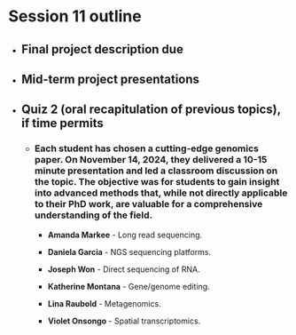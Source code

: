 # Session 11 outline

* ## Final project description due
* ## Mid-term project presentations
* ## Quiz 2 (oral recapitulation of previous topics), if time permits

   * ### Each student has chosen a cutting-edge genomics paper. On November 14, 2024, they delivered a 10-15 minute presentation and led a classroom discussion on the topic. The objective was for students to gain insight into advanced methods that, while not directly applicable to their PhD work, are valuable for a comprehensive understanding of the field. 

       * **Amanda Markee** - Long read sequencing.
    
       * **Daniela Garcia** - NGS sequencing platforms.

       * **Joseph Won** - Direct sequencing of RNA.
    
       * **Katherine Montana** - Gene/genome editing.
    
       * **Lina Raubold** - Metagenomics.
      
       * **Violet Onsongo** - Spatial transcriptomics. 
